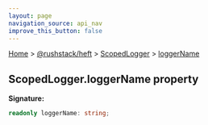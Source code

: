 ```yaml
---
layout: page
navigation_source: api_nav
improve_this_button: false
---
```



[Home](./index.md) &gt; [@rushstack/heft](./heft.md) &gt; [ScopedLogger](./heft.scopedlogger.md) &gt; [loggerName](./heft.scopedlogger.loggername.md)

## ScopedLogger.loggerName property

<b>Signature:</b>

```typescript
readonly loggerName: string;
```
